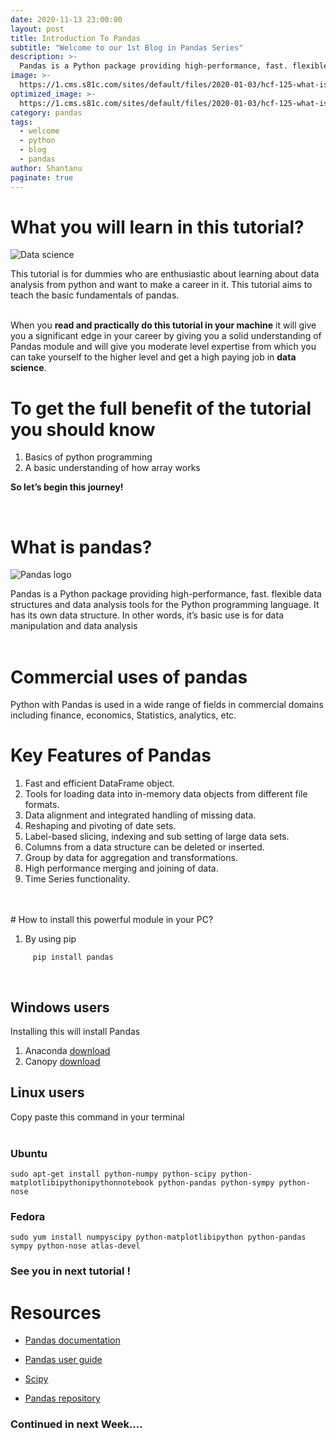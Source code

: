```yaml
---
date: 2020-11-13 23:00:00
layout: post
title: Introduction To Pandas
subtitle: "Welcome to our 1st Blog in Pandas Series"
description: >-
  Pandas is a Python package providing high-performance, fast. flexible data structures and data analysis tools for the Python programming language. It has its own data structure. In other words, it’s basic use is for data manipulation and data analysis
image: >-
  https://1.cms.s81c.com/sites/default/files/2020-01-03/hcf-125-what-is-data-science-0001.png
optimized_image: >-
  https://1.cms.s81c.com/sites/default/files/2020-01-03/hcf-125-what-is-data-science-0001.png
category: pandas
tags:
  - welcome
  - python
  - blog
  - pandas
author: Shantanu
paginate: true
---
```


# What you will learn in this tutorial?

![Data science](https://1.cms.s81c.com/sites/default/files/2020-01-03/hcf-125-what-is-data-science-0001.png)
 
This tutorial is for dummies who are enthusiastic about learning about data analysis from python and want to make a career in it. This tutorial aims to teach the basic fundamentals of pandas.
<br> 
<br>

When you **read and practically do this tutorial in your machine** it will give you a significant edge in your career by giving you a solid understanding of Pandas module and will give you moderate level expertise from which you can take yourself to the higher level and get a high paying job in **data science**.  

# To get the full benefit of the tutorial you should know

1. Basics of python programming
2. A basic understanding of how array works

**So let’s begin this journey!**
 
<br>

# What is pandas?

![Pandas logo](https://miro.medium.com/max/601/1*cxfqR8NAj8HGal8CVOZ7hg.png)

Pandas is a Python package providing high-performance, fast. flexible data structures and data analysis tools for the Python programming language. It has its own data structure. 
In other words, it’s basic use is for data manipulation and data analysis
<br>
<br>

# Commercial uses of pandas

Python with Pandas is used in a wide range of fields in commercial domains including finance, economics, Statistics, analytics, etc.



# Key Features of Pandas

1.	Fast and efficient DataFrame object.
2.	Tools for loading data into in-memory data objects from different file formats.
3.	Data alignment and integrated handling of missing data.
4.	Reshaping and pivoting of date sets.
5.	Label-based slicing, indexing and sub setting of large data sets.
6.	Columns from a data structure can be deleted or inserted.
7.	Group by data for aggregation and transformations.
8.	High performance merging and joining of data.
9.	Time Series functionality.
<br>
<br>
# How to install this powerful module in your PC?

 
1. By using pip
```
     pip install pandas
```
<br>

## Windows users

Installing this will install Pandas 
1. Anaconda [download]("https://www.continuum.io")
2. Canopy [download]("https://www.enthought.com/products/canopy/")


## Linux users

Copy paste this command in your terminal
<br>
<br>
### Ubuntu

```
sudo apt-get install python-numpy python-scipy python-matplotlibipythonipythonnotebook python-pandas python-sympy python-nose
```

### Fedora
```
sudo yum install numpyscipy python-matplotlibipython python-pandas sympy python-nose atlas-devel
```

### **See you in next tutorial !**

# Resources

* [Pandas documentation]("https://pandas.pydata.org/docs/")

* [Pandas user guide]("https://pandas.pydata.org/docs/user_guide/index.html#user-guide")

* [Scipy]("https://www.scipy.org/)
* [Pandas repository ]("https://github.com/pandas-dev/pandas")
 
### Continued in next Week....





